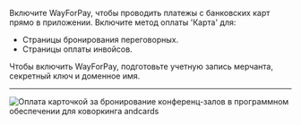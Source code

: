 Включите WayForPay, чтобы проводить платежы с банковских карт прямо в приложении. Включите метод оплаты 'Карта' для:

- Страницы бронирования переговорных.
- Страницы оплаты инвойсов.

Чтобы включить WayForPay, подготовьте учетную запись мерчанта, секретный ключ и доменное имя.

---

![Оплата карточкой за бронирование конференц-залов в программном обеспечении для коворкинга andcards](https://d7ccq1i35b0cj.cloudfront.net/andcards-bookings-create-payment-methods-card-light-en-1920-1200.png)

